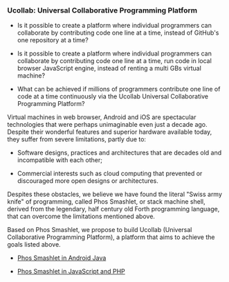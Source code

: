 ### Ucollab: Universal Collaborative Programming Platform



- Is it possible to create a platform where individual programmers can collaborate by contributing code one line at a time, instead of GitHub's one repository at a time? 

- Is it possible to create a platform where individual programmers can collaborate by contributing code one line at a time, run code in local browser JavaScript engine, instead of renting a multi GBs virtual machine?

- What can be achieved if millions of programmers contribute one line of code at a time continuously via the Ucollab Universal Collaborative Programming Platform?

<!--
Ask questions in this fashion to arouse reader's interests. 
-->

Virtual machines in web browser, Android and iOS are spectacular technologies that were perhaps unimaginable even just a decade ago. Despite their wonderful features and superior hardware available today, they suffer from severe limitations, partly due to:

- Software designs, practices and architectures that are decades old and incompatible with each other;

- Commercial interests such as cloud computing that prevented or discouraged more open designs or architectures.

Despites these obstacles, we believe we have found the literal "Swiss army knife" of programming, called Phos Smashlet, or stack machine shell, derived from the legendary, half century old Forth programming language, that can overcome the limitations mentioned above. 

Based on Phos Smashlet, we propose to build Ucollab (Universal Collaborative Programming Platform), a platform that aims to achieve the goals listed above. 

- [ Phos Smashlet in Android Java ](https://github.com/udexon/Homoiconism/blob/master/Android_Java_Phos.md)

- [ Phos Smashlet in JavaScript and PHP ](https://github.com/udexon/GOEHDOM/blob/master/Phos_Smashlet.md)